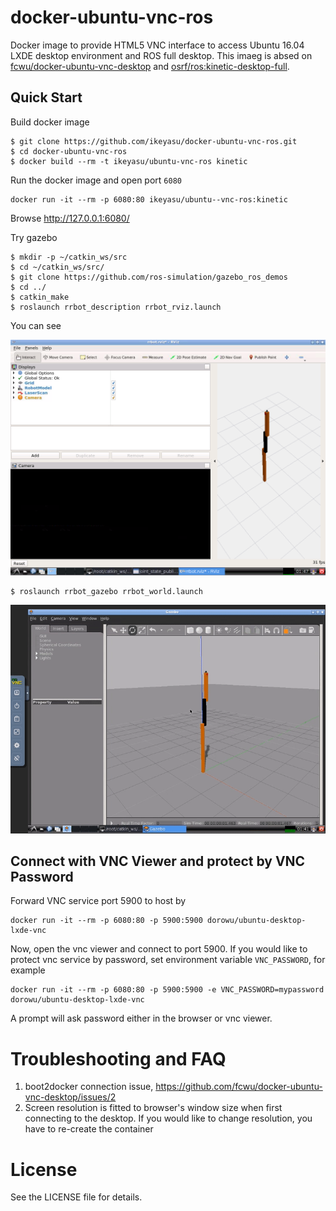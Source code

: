 docker-ubuntu-vnc-ros
=====================

<!--
[![Docker Pulls](https://img.shields.io/docker/pulls/dorowu/ubuntu-desktop-lxde-vnc.svg)](https://hub.docker.com/r/dorowu/ubuntu-desktop-lxde-vnc/)
[![Docker Stars](https://img.shields.io/docker/stars/dorowu/ubuntu-desktop-lxde-vnc.svg)](https://hub.docker.com/r/dorowu/ubuntu-desktop-lxde-vnc/)
-->

Docker image to provide HTML5 VNC interface to access Ubuntu 16.04 LXDE desktop environment and ROS full desktop.
This imaeg is absed on [fcwu/docker-ubuntu-vnc-desktop](https://github.com/fcwu/docker-ubuntu-vnc-desktop) and
[osrf/ros:kinetic-desktop-full](https://hub.docker.com/r/osrf/ros).

Quick Start
-------------------------

Build docker image

```
$ git clone https://github.com/ikeyasu/docker-ubuntu-vnc-ros.git
$ cd docker-ubuntu-vnc-ros
$ docker build --rm -t ikeyasu/ubuntu-vnc-ros kinetic
```

Run the docker image and open port `6080`

```
docker run -it --rm -p 6080:80 ikeyasu/ubuntu--vnc-ros:kinetic
```

Browse http://127.0.0.1:6080/

Try gazebo

```
$ mkdir -p ~/catkin_ws/src
$ cd ~/catkin_ws/src/
$ git clone https://github.com/ros-simulation/gazebo_ros_demos
$ cd ../
$ catkin_make
$ roslaunch rrbot_description rrbot_rviz.launch
```

You can see

<img src="screenshots/rviz.png" width=700/>

```
$ roslaunch rrbot_gazebo rrbot_world.launch
```

<img src="screenshots/gazebo.gif" width=700/>

Connect with VNC Viewer and protect by VNC Password
------------------

Forward VNC service port 5900 to host by

```
docker run -it --rm -p 6080:80 -p 5900:5900 dorowu/ubuntu-desktop-lxde-vnc
```

Now, open the vnc viewer and connect to port 5900. If you would like to protect vnc service by password, set environment variable `VNC_PASSWORD`, for example

```
docker run -it --rm -p 6080:80 -p 5900:5900 -e VNC_PASSWORD=mypassword dorowu/ubuntu-desktop-lxde-vnc
```

A prompt will ask password either in the browser or vnc viewer.


Troubleshooting and FAQ
==================

1. boot2docker connection issue, https://github.com/fcwu/docker-ubuntu-vnc-desktop/issues/2
2. Screen resolution is fitted to browser's window size when first connecting to the desktop. If you would like to change resolution, you have to re-create the container


License
==================

See the LICENSE file for details.
